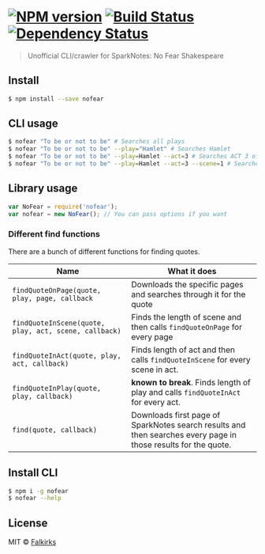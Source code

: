 #  [![NPM version][npm-image]][npm-url] [![Build Status][travis-image]][travis-url] [![Dependency Status][daviddm-image]][daviddm-url]

> Unofficial CLI/crawler for SparkNotes: No Fear Shakespeare


## Install

```sh
$ npm install --save nofear
```


## CLI usage
```sh
$ nofear "To be or not to be" # Searches all plays
$ nofear "To be or not to be" --play="Hamlet" # Searches Hamlet
$ nofear "To be or not to be" --play=Hamlet --act=3 # Searches ACT 3 of Hamlet
$ nofear "To be or not to be" --play=Hamlet --act=3 --scene=1 # Searches ACT 3, Scene 1
```

## Library usage
```js
var NoFear = require('nofear');
var nofear = new NoFear(); // You can pass options if you want
```

### Different find functions
There are a bunch of different functions for finding quotes. 

| Name | What it does |
| ---- | ------------ |
| `findQuoteOnPage(quote, play, page, callback` | Downloads the specific pages and searches through it for the quote |
| `findQuoteInScene(quote, play, act, scene, callback)` | Finds the length of scene and then calls `findQuoteOnPage` for every page |
| `findQuoteInAct(quote, play, act, callback)` | Finds length of act and then calls `findQuoteInScene` for every scene in act. |
| `findQuoteInPlay(quote, play, callback)` | **known to break**. Finds length of play and calls `findQuoteInAct` for every act. |
| `find(quote, callback)` | Downloads first page of SparkNotes search results and then searches every page in those results for the quote. |


## Install CLI

```sh
$ npm i -g nofear
$ nofear --help
```

## License

MIT © [Falkirks](falkirks.com)


[npm-image]: https://badge.fury.io/js/nofear.svg
[npm-url]: https://npmjs.org/package/nofear
[travis-image]: https://travis-ci.org/Falkirks/nofear.svg?branch=master
[travis-url]: https://travis-ci.org/Falkirks/nofear
[daviddm-image]: https://david-dm.org/Falkirks/nofear.svg?theme=shields.io
[daviddm-url]: https://david-dm.org/Falkirks/nofear
